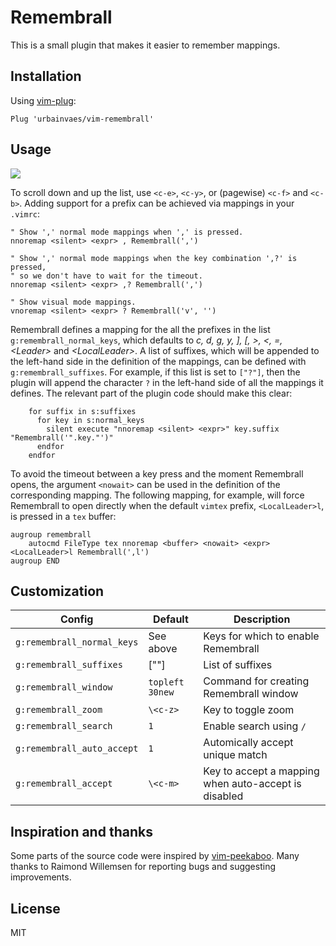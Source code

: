# Remembrall

This is a small plugin that makes it easier to remember mappings.

## Installation

Using [vim-plug](https://github.com/junegunn/vim-plug):

```vim
Plug 'urbainvaes/vim-remembrall'
```

## Usage

![](https://raw.github.com/urbainvaes/vim-remembrall/gif/tty.gif)

To scroll down and up the list, use `<c-e>`, `<c-y>`, or (pagewise) `<c-f>` and `<c-b>`.
Adding support for a prefix can be achieved via mappings in your `.vimrc`:

```vim
" Show ',' normal mode mappings when ',' is pressed.
nnoremap <silent> <expr> , Remembrall(',')

" Show ',' normal mode mappings when the key combination ',?' is pressed,
" so we don't have to wait for the timeout.
nnoremap <silent> <expr> ,? Remembrall(',')

" Show visual mode mappings.
vnoremap <silent> <expr> ? Remembrall('v', '')
```

Remembrall defines a mapping for the all the prefixes in the list `g:remembrall_normal_keys`,
which defaults to *c, d, g, y, ], [, >, <, =, \<Leader\>* and *\<LocalLeader\>*.
A list of suffixes,
which will be appended to the left-hand side in the definition of the mappings,
can be defined with `g:remembrall_suffixes`.
For example, if this list is set to `["?"]`,
then the plugin will append the character `?` in the left-hand side of all the mappings it defines.
The relevant part of the plugin code should make this clear:
```vim
    for suffix in s:suffixes
      for key in s:normal_keys
        silent execute "nnoremap <silent> <expr>" key.suffix "Remembrall('".key."')"
      endfor
    endfor
```

To avoid the timeout between a key press and the moment Remembrall opens,
the argument `<nowait>` can be used in the definition of the corresponding mapping.
The following mapping, for example,
will force Remembrall to open directly when the default `vimtex` prefix,
`<LocalLeader>l`, is pressed in a `tex` buffer:
```vim
augroup remembrall
    autocmd FileType tex nnoremap <buffer> <nowait> <expr> <LocalLeader>l Remembrall(',l')
augroup END
```

## Customization

| Config                     | Default         | Description                                          |
| ------                     | -------         | -----------                                          |
| `g:remembrall_normal_keys` | See above       | Keys for which to enable Remembrall                  |
| `g:remembrall_suffixes`    | [""]            | List of suffixes                                     |
| `g:remembrall_window`      | `topleft 30new` | Command for creating Remembrall window               |
| `g:remembrall_zoom`        | `\<c-z>`        | Key to toggle zoom                                   |
| `g:remembrall_search`      | `1`             | Enable search using `/`                              |
| `g:remembrall_auto_accept` | `1`             | Automically accept unique match                      |
| `g:remembrall_accept`      | `\<c-m>`        | Key to accept a mapping when auto-accept is disabled |

## Inspiration and thanks

Some parts of the source code were inspired by [vim-peekaboo](https://github.com/junegunn/vim-peekaboo).
Many thanks to Raimond Willemsen for reporting bugs and suggesting improvements.

## License

MIT
